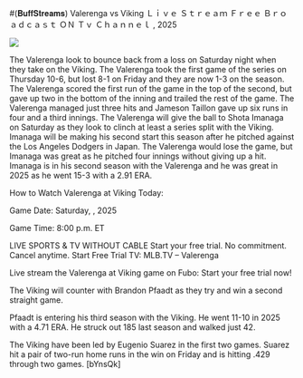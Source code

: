 #(𝐁𝐮𝐟𝐟𝐒𝐭𝐫𝐞𝐚𝐦𝐬) Valerenga vs Viking Ｌｉｖｅ Ｓｔｒｅａｍ Ｆｒｅｅ Ｂｒｏａｄｃａｓｔ ＯＮ Ｔｖ Ｃｈａｎｎｅｌ , 2025  
  
  
[![](https://i.imgur.com/qSNzIqt.png)](https://movie.rssnews.media/VhzDDfSn.php)  
  
The Valerenga look to bounce back from a loss on Saturday night when they take on the Viking. The Valerenga took the first game of the series on Thursday 10-6, but lost 8-1 on Friday and they are now 1-3 on the season. The Valerenga scored the first run of the game in the top of the second, but gave up two in the bottom of the inning and trailed the rest of the game. The Valerenga managed just three hits and Jameson Taillon gave up six runs in four and a third innings. The Valerenga will give the ball to Shota Imanaga on Saturday as they look to clinch at least a series split with the Viking. Imanaga will be making his second start this season after he pitched against the Los Angeles Dodgers in Japan. The Valerenga would lose the game, but Imanaga was great as he pitched four innings without giving up a hit. Imanaga is in his second season with the Valerenga and he was great in 2025 as he went 15-3 with a 2.91 ERA.

How to Watch Valerenga at Viking Today:

Game Date: Saturday, , 2025

Game Time: 8:00 p.m. ET

LIVE SPORTS & TV WITHOUT CABLE
Start your free trial. No commitment. Cancel anytime.
Start Free Trial
TV: MLB.TV – Valerenga

Live stream the Valerenga at Viking game on Fubo: Start your free trial now!

The Viking will counter with Brandon Pfaadt as they try and win a second straight game.

Pfaadt is entering his third season with the Viking. He went 11-10 in 2025 with a 4.71 ERA. He struck out 185 last season and walked just 42.

The Viking have been led by Eugenio Suarez in the first two games. Suarez hit a pair of two-run home runs in the win on Friday and is hitting .429 through two games. [bYnsQk]